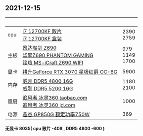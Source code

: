 ## 2021-12-15
| &nbsp;        | &nbsp;        | &nbsp;        |
| ------------- | ------------- | ------------- |
|cpu|[i7 12700KF 散片](https://item.taobao.com/item.htm?spm=a230r.1.14.13.5f0778c9z8mchU&id=659361393725&ns=1&abbucket=20#detail)<br/>[i7 12700KF 盒装](https://item.taobao.com/item.htm?spm=a230r.1.14.220.10937e50mzrjSt&id=661741779160&ns=1&abbucket=20#detail)| 2390<br/>2759 |
|主板|[昂达魔剑 Z690](https://item.taobao.com/item.htm?spm=a230r.1.14.22.192011b3llZTqs&id=661206190106&ns=1&abbucket=20#detail)<br/>[华擎Z690 PHANTOM GAMING](https://item.taobao.com/item.htm?spm=a230r.1.14.20.10fc7bc3hbFFWV&id=662608649844&ns=1&abbucket=20#detail)<br/>[铭瑄 MS-iCraft Z690 WIFI](https://item.taobao.com/item.htm?spm=a230r.1.14.18.6e86bdf1ySS50z&id=636350581645&ns=1&abbucket=20#detail)|979<br/>1149<br/>1700|
|显卡|[耕升GeForce RTX 3070 星极红爵 OC-8G](https://item.taobao.com/item.htm?spm=a1z10.5-c-s.w4002-23923533301.25.59b054d7dfasDu&id=646802732782)|5900|
|内存|[威刚 DDR5 4800 16G](https://item.taobao.com/item.htm?spm=a230r.1.14.19.281a6ab3TpDDMA&id=659931455247&ns=1&abbucket=20#detail)<br/>[威刚 DDR5 5200 16G](https://item.taobao.com/item.htm?spm=a230r.1.14.24.5bc83f51ZY2qcD&id=661129803020&ns=1&abbucket=20#detail)|1180<br/>2100|
|風扇|[追风者 冰灵360 taobao.com](https://item.taobao.com/item.htm?spm=a230r.1.14.15.2b411640HD5Q0L&id=601258519072&ns=1&abbucket=20#detail)<br/>[追风者 冰灵360 jd.com](https://item.jd.com/100017180522.html#crumb-wrap)|1000|
|电源|[鑫谷 GP850G 额定功率750W](https://detail.tmall.com/item.htm?id=641189153938&skuId=4606844140374)|369|

#### 无显卡 8035( cpu 散片 -408 , DDR5 4800 -600 )
